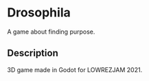 # Drosophila

A game about finding purpose.

## Description

3D game made in Godot for LOWREZJAM 2021.

